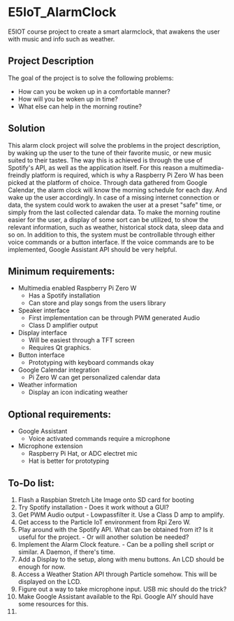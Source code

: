# E5IoT_AlarmClock
E5IOT course project to create a smart alarmclock, that awakens the user with music and info such as weather.

## Project Description
The goal of the project is to solve the following problems:
- How can you be woken up in a comfortable manner?
- How will you be woken up in time?
- What else can help in the morning routine?

## Solution
This alarm clock project will solve the problems in the project description, by waking up the user to the tune of their favorite music, or new music suited to their tastes. The way this is achieved is through the use of Spotify's API, as well as the application itself. For this reason a multimedia-freindly platform is required, which is why a Raspberry Pi Zero W has been picked at the platform of choice.
Through data gathered from Google Calendar, the alarm clock will know the morning schedule for each day. And wake up the user accordingly. In case of a missing internet connection or data, the system could work to awaken the user at a preset "safe" time, or simply from the last collected calendar data.
To make the morning routine easier for the user, a display of some sort can be utilized, to show the relevant information, such as weather, historical stock data, sleep data and so on. In addition to this, the system must be controllable through either voice commands or a button interface. If the voice commands are to be implemented, Google Assistant API should be very helpful.

## Minimum requirements:
- Multimedia enabled Raspberry Pi Zero W
	- Has a Spotify installation
	- Can store and play songs from the users library
- Speaker interface
	- First implementation can be through PWM generated Audio
	- Class D amplifier output
- Display interface
	- Will be easiest through a TFT screen
	- Requires Qt graphics.
- Button interface
	- Prototyping with keyboard commands okay
- Google Calendar integration
	- Pi Zero W can get personalized calendar data
- Weather information
	- Display an icon indicating weather

## Optional requirements:
- Google Assistant
	- Voice activated commands require a microphone
- Microphone extension
	- Raspberry Pi Hat, or ADC electret mic
	- Hat is better for prototyping

## To-Do list:
1. Flash a Raspbian Stretch Lite Image onto SD card for booting
2. Try Spotify installation - Does it work without a GUI?
3. Get PWM Audio output - Lowpassfilter it. Use a Class D amp to amplify.
4. Get access to the Particle IoT environment from Rpi Zero W.
5. Play around with the Spotify API. What can be obtained from it? Is it useful for the project. - Or will another solution be needed?
6. Implement the Alarm Clock feature. - Can be a polling shell script or similar. A Daemon, if there's time.
7. Add a Display to the setup, along with menu buttons. An LCD should be enough for now.
8. Access a Weather Station API through Particle somehow. This will be displayed on the LCD.
9. Figure out a way to take microphone input. USB mic should do the trick?
10. Make Google Assistant available to the Rpi. Google AIY should have some resources for this.
8. 